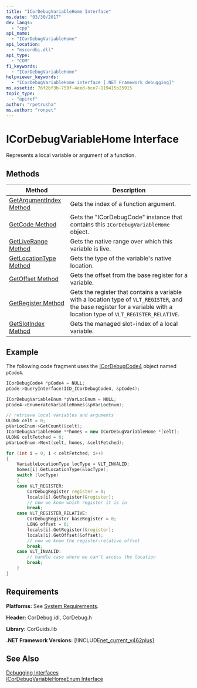 ```yaml
---
title: "ICorDebugVariableHome Interface"
ms.date: "03/30/2017"
dev_langs: 
  - "cpp"
api_name: 
  - "ICorDebugVariableHome"
api_location: 
  - "mscordbi.dll"
api_type: 
  - "COM"
f1_keywords: 
  - "ICorDebugVariableHome"
helpviewer_keywords: 
  - "ICorDebugVariableHome interface [.NET Framework debugging]"
ms.assetid: 76f2bf3b-759f-4eed-bce7-119415b25915
topic_type: 
  - "apiref"
author: "rpetrusha"
ms.author: "ronpet"
---
```

# ICorDebugVariableHome Interface
Represents a local variable or argument of a function.  

## Methods  


|Method|Description|  
|------------|-----------------|  
|[GetArgumentIndex Method](../../../../docs/framework/unmanaged-api/debugging/icordebugvariablehome-getargumentindex-method.md)|Gets the index of a function argument.|  
|[GetCode Method](../../../../docs/framework/unmanaged-api/debugging/icordebugvariablehome-getcode-method.md)|Gets the "ICorDebugCode" instance that contains this `ICorDebugVariableHome` object.|  
|[GetLiveRange Method](../../../../docs/framework/unmanaged-api/debugging/icordebugvariablehome-getliverange-method.md)|Gets the native range over which this variable is live.|  
|[GetLocationType Method](../../../../docs/framework/unmanaged-api/debugging/icordebugvariablehome-getlocationtype-method.md)|Gets the type of the variable's native location.|  
|[GetOffset Method](../../../../docs/framework/unmanaged-api/debugging/icordebugvariablehome-getoffset-method.md)|Gets the offset from the base register for a variable.|  
|[GetRegister Method](../../../../docs/framework/unmanaged-api/debugging/icordebugvariablehome-getregister-method.md)|Gets the register that contains a variable with a location type of `VLT_REGISTER`, and the base register for a variable with a location type of `VLT_REGISTER_RELATIVE`.|  
|[GetSlotIndex Method](../../../../docs/framework/unmanaged-api/debugging/icordebugvariablehome-getslotindex-method.md)|Gets the managed slot-index of a local variable.|  

## Example  
 The following code fragment uses the [ICorDebugCode4](../../../../docs/framework/unmanaged-api/debugging/icordebugcode4-interface.md) object named `pCode4`.  

```cpp  
ICorDebugCode4 *pCode4 = NULL;  
pCode->QueryInterface(IID_ICorDebugCode4, &pCode4);  

ICorDebugVariableEnum *pVarLocEnum = NULL;  
pCode4->EnumerateVariableHomes(&pVarLocEnum);  

// retrieve local variables and arguments  
ULONG celt = 0;  
pVarLocEnum->GetCount(&celt);  
ICorDebugVariableHome **homes = new ICorDebugVariableHome *[celt];  
ULONG celtFetched = 0;  
pVarLocEnum->Next(celt, homes, &celtFetched);  

for (int i = 0; i < celtFetched; i++)  
{  
    VariableLocationType locType = VLT_INVALID;  
    homes[i].GetLocationType(&locType);  
    switch (locType)  
    {  
    case VLT_REGISTER:  
        CorDebugRegister register = 0;  
        locals[i].GetRegister(&register);  
        // now we know which register it is in  
        break;  
    case VLT_REGISTER_RELATIVE:  
        CorDebugRegister baseRegister = 0;  
        LONG offset = 0;  
        locals[i].GetRegister(&register);  
        locals[i].GetOffset(&offset);  
        // now we know the register-relative offset  
        break;  
    case VLT_INVALID:  
        // handle case where we can't access the location  
        break;  
    }  
}  
```  

## Requirements  
 **Platforms:** See [System Requirements](../../../../docs/framework/get-started/system-requirements.md).  

 **Header:** CorDebug.idl, CorDebug.h  

 **Library:** CorGuids.lib  

 **.NET Framework Versions:** [!INCLUDE[net_current_v462plus](../../../../includes/net-current-v462plus-md.md)]  

## See Also  
 [Debugging Interfaces](../../../../docs/framework/unmanaged-api/debugging/debugging-interfaces.md)  
 [ICorDebugVariableHomeEnum Interface](../../../../docs/framework/unmanaged-api/debugging/icordebugvariablehomeenum-interface.md)
